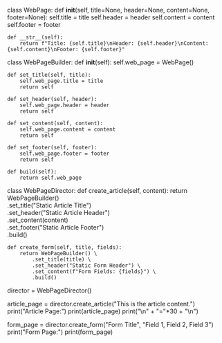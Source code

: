 class WebPage:
    def __init__(self, title=None, header=None, content=None, footer=None):
        self.title = title
        self.header = header
        self.content = content
        self.footer = footer

    def __str__(self):
        return f"Title: {self.title}\nHeader: {self.header}\nContent: {self.content}\nFooter: {self.footer}"


class WebPageBuilder:
    def __init__(self):
        self.web_page = WebPage()

    def set_title(self, title):
        self.web_page.title = title
        return self

    def set_header(self, header):
        self.web_page.header = header
        return self

    def set_content(self, content):
        self.web_page.content = content
        return self

    def set_footer(self, footer):
        self.web_page.footer = footer
        return self

    def build(self):
        return self.web_page


class WebPageDirector:
    def create_article(self, content):
        return WebPageBuilder() \
            .set_title("Static Article Title") \
            .set_header("Static Article Header") \
            .set_content(content) \
            .set_footer("Static Article Footer") \
            .build()

    def create_form(self, title, fields):
        return WebPageBuilder() \
            .set_title(title) \
            .set_header("Static Form Header") \
            .set_content(f"Form Fields: {fields}") \
            .build()


director = WebPageDirector()

article_page = director.create_article("This is the article content.")
print("Article Page:")
print(article_page)
print("\n" + "="*30 + "\n")

form_page = director.create_form("Form Title", "Field 1, Field 2, Field 3")
print("Form Page:")
print(form_page)

